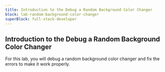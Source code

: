 ```yaml
---
title: Introduction to the Debug a Random Background Color Changer
block: lab-random-background-color-changer
superBlock: full-stack-developer
---
```


## Introduction to the Debug a Random Background Color Changer

For this lab, you will debug a random background color changer and fix the errors to make it work properly.

